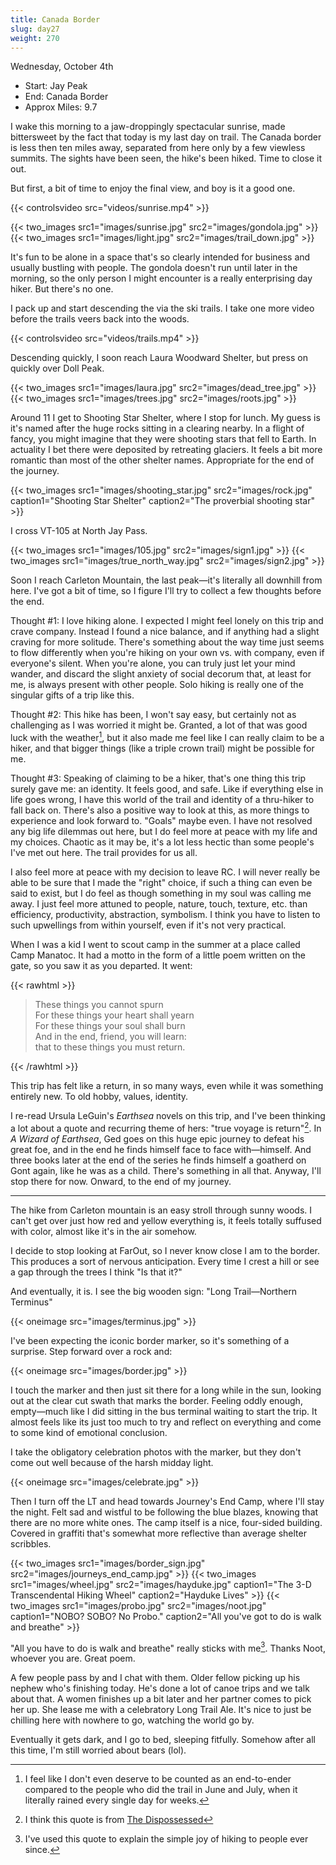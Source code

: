 ```yaml
---
title: Canada Border
slug: day27
weight: 270
---
```


Wednesday, October 4th

- Start: Jay Peak
- End: Canada Border
- Approx Miles: 9.7

I wake this morning to a jaw-droppingly spectacular sunrise, made bittersweet by the fact that today is my last day on trail. The Canada border is less then ten miles away, separated from here only by a few viewless summits. The sights have been seen, the hike's been hiked. Time to close it out.

But first, a bit of time to enjoy the final view, and boy is it a good one.

{{< controlsvideo src="videos/sunrise.mp4" >}}

{{< two_images src1="images/sunrise.jpg" src2="images/gondola.jpg" >}}
{{< two_images src1="images/light.jpg" src2="images/trail_down.jpg" >}}

It's fun to be alone in a space that's so clearly intended for business and usually bustling with people. The gondola doesn't run until later in the morning, so the only person I might encounter is a really enterprising day hiker. But there's no one.

I pack up and start descending the via the ski trails. I take one more video before the trails veers back into the woods.

{{< controlsvideo src="videos/trails.mp4" >}}

Descending quickly, I soon reach Laura Woodward Shelter, but press on quickly over Doll Peak.

{{< two_images src1="images/laura.jpg" src2="images/dead_tree.jpg" >}}
{{< two_images src1="images/trees.jpg" src2="images/roots.jpg" >}}

Around 11 I get to Shooting Star Shelter, where I stop for lunch. My guess is it's named after the huge rocks sitting in a clearing nearby. In a flight of fancy, you might imagine that they were shooting stars that fell to Earth. In actuality I bet there were deposited by retreating glaciers. It feels a bit more romantic than most of the other shelter names. Appropriate for the end of the journey.

{{< two_images src1="images/shooting_star.jpg" src2="images/rock.jpg" caption1="Shooting Star Shelter" caption2="The proverbial shooting star" >}}

I cross VT-105 at North Jay Pass.

{{< two_images src1="images/105.jpg" src2="images/sign1.jpg" >}}
{{< two_images src1="images/true_north_way.jpg" src2="images/sign2.jpg" >}}

Soon I reach Carleton Mountain, the last peak—it's literally all downhill from here. I've got a bit of time, so I figure I'll try to collect a few thoughts before the end.

Thought #1: I love hiking alone. I expected I might feel lonely on this trip and crave company. Instead I found a nice balance, and if anything had a slight craving for more solitude. There's something about the way time just seems to flow differently when you're hiking on your own vs. with company, even if everyone's silent. When you're alone, you can truly just let your mind wander, and discard the slight anxiety of social decorum that, at least for me, is always present with other people. Solo hiking is really one of the singular gifts of a trip like this.

Thought #2: This hike has been, I won't say easy, but certainly not as challenging as I was worried it might be. Granted, a lot of that was good luck with the weather[^1], but it also made me feel like I can really claim to be a hiker, and that bigger things (like a triple crown trail) might be possible for me.

Thought #3: Speaking of claiming to be a hiker, that's one thing this trip surely gave me: an identity. It feels good, and safe. Like if everything else in life goes wrong, I have this world of the trail and identity of a thru-hiker to fall back on. There's also a positive way to look at this, as more things to experience and look forward to. "Goals" maybe even. I have not resolved any big life dilemmas out here, but I do feel more at peace with my life and my choices. Chaotic as it may be, it's a lot less hectic than some people's I've met out here. The trail provides for us all.

I also feel more at peace with my decision to leave RC. I will never really be able to be sure that I made the "right" choice, if such a thing can even be said to exist, but I do feel as though something in my soul was calling me away. I just feel more attuned to people, nature, touch, texture, etc. than efficiency, productivity, abstraction, symbolism. I think you have to listen to such upwellings from within yourself, even if it's not very practical.

When I was a kid I went to scout camp in the summer at a place called Camp Manatoc. It had a motto in the form of a little poem written on the gate, so you saw it as you departed. It went:

{{< rawhtml >}}
<blockquote>
<p>
These things you cannot spurn<br/>
For these things your heart shall yearn<br/>
For these things your soul shall burn<br/>
And in the end, friend, you will learn:<br/>
that to these things you must return. <br />
</p>
</blockquote>
{{< /rawhtml >}}

This trip has felt like a return, in so many ways, even while it was something entirely new. To old hobby, values, identity.

I re-read Ursula LeGuin's *Earthsea* novels on this trip, and I've been thinking a lot about a quote and recurring theme of hers: "true voyage is return"[^2]. In *A Wizard of Earthsea*, Ged goes on this huge epic journey to defeat his great foe, and in the end he finds himself face to face with—himself. And three books later at the end of the series he finds himself a goatherd on Gont again, like he was as a child. There's something in all that. Anyway, I'll stop there for now. Onward, to the end of my journey.

----

The hike from Carleton mountain is an easy stroll through sunny woods. I can't get over just how red and yellow everything is, it feels totally suffused with color, almost like it's in the air somehow.

I decide to stop looking at FarOut, so I never know close I am to the border. This produces a sort of nervous anticipation. Every time I crest a hill or see a gap through the trees I think "Is that it?"

And eventually, it is. I see the big wooden sign: "Long Trail—Northern Terminus"

{{< oneimage src="images/terminus.jpg" >}}

I've been expecting the iconic border marker, so it's something of a surprise. Step forward over a rock and:

{{< oneimage src="images/border.jpg" >}}

I touch the marker and then just sit there for a long while in the sun, looking out at the clear cut swath that marks the border. Feeling oddly enough, empty—much like I did sitting in the bus terminal waiting to start the trip. It almost feels like its just too much to try and reflect on everything and come to some kind of emotional conclusion.

I take the obligatory celebration photos with the marker, but they don't come out well because of the harsh midday light.

{{< oneimage src="images/celebrate.jpg" >}}

Then I turn off the LT and head towards Journey's End Camp, where I'll stay the night. Felt sad and wistful to be following the blue blazes, knowing that there are no more white ones. The camp itself is a nice, four-sided building. Covered in graffiti that's somewhat more reflective than average shelter scribbles.

{{< two_images src1="images/border_sign.jpg" src2="images/journeys_end_camp.jpg" >}}
{{< two_images src1="images/wheel.jpg" src2="images/hayduke.jpg" caption1="The 3-D Transcendental Hiking Wheel" caption2="Hayduke Lives" >}}
{{< two_images src1="images/probo.jpg" src2="images/noot.jpg" caption1="NOBO? SOBO? No Probo." caption2="All you've got to do is walk and breathe" >}}


"All you have to do is walk and breathe" really sticks with me[^3]. Thanks Noot, whoever you are. Great poem.

A few people pass by and I chat with them. Older fellow picking up his nephew who's finishing today. He's done a lot of canoe trips and we talk about that. A women finishes up a bit later and her partner comes to pick her up. She lease me with a celebratory Long Trail Ale. It's nice to just be chilling here with nowhere to go, watching the world go by.

Eventually it gets dark, and I go to bed, sleeping fitfully. Somehow after all this time, I'm still worried about bears (lol).

[^1]: I feel like I don't even deserve to be counted as an end-to-ender compared to the people who did the trail in June and July, when it literally rained every single day for weeks.
[^2]: I think this quote is from [The Dispossessed](https://en.wikipedia.org/wiki/The_Dispossessed)
[^3]: I've used this quote to explain the simple joy of hiking to people ever since.

